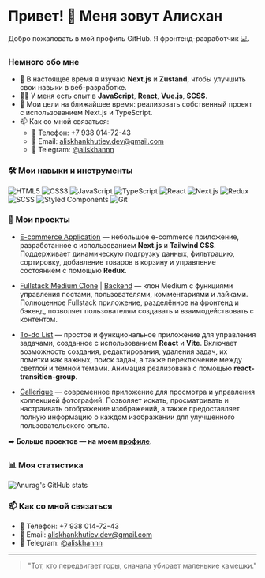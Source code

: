 # Привет! 👋 Меня зовут Алисхан

Добро пожаловать в мой профиль GitHub. Я фронтенд-разработчик 💻.

### Немного обо мне

- 🌱 В настоящее время я изучаю **Next.js** и **Zustand**, чтобы улучшить свои навыки в веб-разработке.
- 👨‍💻 У меня есть опыт в **JavaScript**, **React**, **Vue.js**, **SCSS**.
- 🎯 Мои цели на ближайшее время: реализовать собственный проект с использованием Next.js и TypeScript.
- 📫 Как со мной связаться:
  - 📱 Телефон: +7 938 014-72-43
  - 📧 Email: [aliskhankhutiev.dev@gmail.com](mailto:aliskhankhutiev.dev@gmail.com)
  - 💬 Telegram: [@aliskhannn](https://t.me/aliskhannn)

### 🛠 Мои навыки и инструменты

![HTML5](https://img.shields.io/badge/-HTML5-E34F26?style=flat-square&logo=html5&logoColor=white)
![CSS3](https://img.shields.io/badge/-CSS3-1572B6?style=flat-square&logo=css3)
![JavaScript](https://img.shields.io/badge/-JavaScript-F7DF1E?style=flat-square&logo=javascript&logoColor=black)
![TypeScript](https://img.shields.io/badge/-TypeScript-3178C6?style=flat-square&logo=typescript&logoColor=white)
![React](https://img.shields.io/badge/-React-61DAFB?style=flat-square&logo=react&logoColor=black)
![Next.js](https://img.shields.io/badge/-Next.js-000000?style=flat-square&logo=nextdotjs&logoColor=white)
![Redux](https://img.shields.io/badge/-Redux-764ABC?style=flat-square&logo=redux&logoColor=white)
![SCSS](https://img.shields.io/badge/-SCSS-CC6699?style=flat-square&logo=sass&logoColor=white)
![Styled Components](https://img.shields.io/badge/-Styled_Components-DB7093?style=flat-square&logo=styled-components&logoColor=white)
![Git](https://img.shields.io/badge/-Git-F05032?style=flat-square&logo=git&logoColor=white)

### 📂 Мои проекты

- [E-commerce Application](https://github.com/aliskhannn/e-commerce-app) — небольшое e-commerce приложение, разработанное с использованием **Next.js** и **Tailwind CSS**. Поддерживает динамическую подгрузку данных, фильтрацию, сортировку, добавление товаров в корзину и управление состоянием с помощью **Redux**.

- [Fullstack Medium Clone](https://github.com/aliskhannn/medium-clone-frontend) | [Backend](https://github.com/aliskhannn/medium-clone-backend) — клон Medium с функциями управления постами, пользователями, комментариями и лайками. Полноценное Fullstack приложение, разделённое на фронтенд и бэкенд, позволяет пользователям создавать и взаимодействовать с контентом.

- [To-do List](https://github.com/aliskhannn/react-to-do-list) — простое и функциональное приложение для управления задачами, созданное с использованием **React** и **Vite**. Включает возможность создания, редактирования, удаления задач, их пометки как важных, поиск задач, а также переключение между светлой и тёмной темами. Анимация реализована с помощью **react-transition-group**.

- [Gallerique](https://github.com/aliskhannn/gallerique) — современное приложение для просмотра и управления коллекцией фотографий. Позволяет искать, просматривать и настраивать отображение изображений, а также предоставляет полную информацию о каждом изображении для улучшенного пользовательского опыта.

➡️ **Больше проектов — на моем [профиле](https://github.com/aliskhannn?tab=repositories)**.

### 📊 Моя статистика

![Anurag's GitHub stats](https://github-readme-stats.vercel.app/api?username=aliskhannn&show_icons=true&theme=radical&hide=prs,contribs)

### 📫 Как со мной связаться

- 📱 Телефон: +7 938 014-72-43
- 📧 Email: [aliskhankhutiev.dev@gmail.com](mailto:aliskhankhutiev.dev@gmail.com)
- 💬 Telegram: [@aliskhannn](https://t.me/aliskhannn)

---

> "Тот, кто передвигает горы, сначала убирает маленькие камешки."


<!--
**aliskhannn/aliskhannn** is a ✨ _special_ ✨ repository because its `README.md` (this file) appears on your GitHub profile.

Here are some ideas to get you started:

- 🔭 I’m currently working on ...
- 🌱 I’m currently learning ...
- 👯 I’m looking to collaborate on ...
- 🤔 I’m looking for help with ...
- 💬 Ask me about ...
- 📫 How to reach me: ...
- 😄 Pronouns: ...
- ⚡ Fun fact: ...
-->
